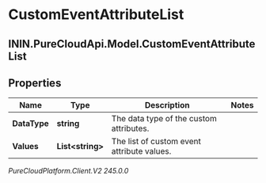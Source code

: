 # CustomEventAttributeList

## ININ.PureCloudApi.Model.CustomEventAttributeList

## Properties

|Name | Type | Description | Notes|
|------------ | ------------- | ------------- | -------------|
| **DataType** | **string** | The data type of the custom attributes. | |
| **Values** | **List&lt;string&gt;** | The list of custom event attribute values. | |



_PureCloudPlatform.Client.V2 245.0.0_
